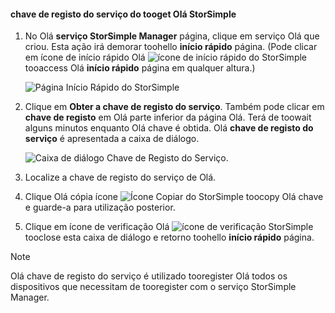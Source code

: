 <!--author=SharS last changed: 9/17/15-->


#### <a name="tooget-hello-storsimple-service-registration-key"></a>chave de registo do serviço do tooget Olá StorSimple
1. No Olá **serviço StorSimple Manager** página, clique em serviço Olá que criou. Esta ação irá demorar toohello **início rápido** página. (Pode clicar em ícone de início rápido Olá ![ícone de início rápido do StorSimple ](./media/storsimple-get-service-registration-key-gov/HCS_QuickStartIcon-include.png) tooaccess Olá **início rápido** página em qualquer altura.)
   
     ![Página Início Rápido do StorSimple](./media/storsimple-get-service-registration-key-gov/HCS_ServiceQuickStart-gov-include.png)
2. Clique em **Obter a chave de registo do serviço**. Também pode clicar em **chave de registo** em Olá parte inferior da página Olá. Terá de toowait alguns minutos enquanto Olá chave é obtida. Olá **chave de registo do serviço** é apresentada a caixa de diálogo.
   
     ![Caixa de diálogo Chave de Registo do Serviço.](./media/storsimple-get-service-registration-key-gov/HCS_ServiceRegistrationKey-gov-include.png)
3. Localize a chave de registo do serviço de Olá.
4. Clique Olá cópia ícone ![Ícone Copiar do StorSimple](./media/storsimple-get-service-registration-key-gov/HCS_CopyIcon-include.png) toocopy Olá chave e guarde-a para utilização posterior.
5. Clique em ícone de verificação Olá ![ícone de verificação StorSimple](./media/storsimple-get-service-registration-key-gov/HCS_CheckIcon-include.png) tooclose esta caixa de diálogo e retorno toohello **início rápido** página.

> [!NOTE]
> Olá chave de registo do serviço é utilizado tooregister Olá todos os dispositivos que necessitam de tooregister com o serviço StorSimple Manager.
> 
> 

